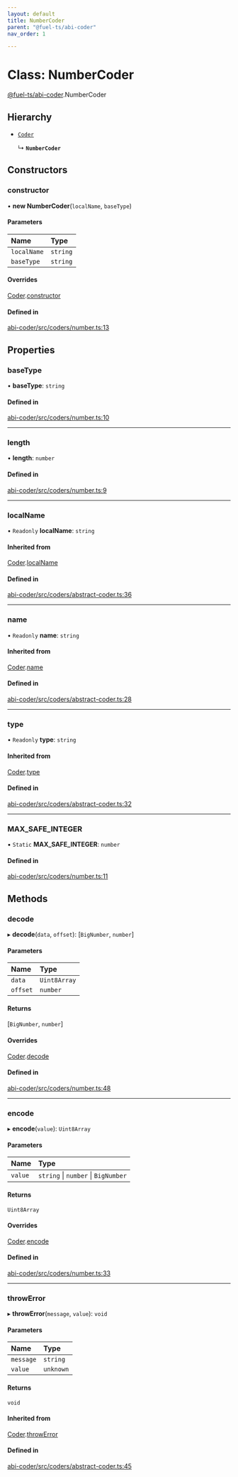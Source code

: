 ```yaml
---
layout: default
title: NumberCoder
parent: "@fuel-ts/abi-coder"
nav_order: 1

---
```


# Class: NumberCoder

[@fuel-ts/abi-coder](../index.md).NumberCoder

## Hierarchy

- [`Coder`](Coder.md)

  ↳ **`NumberCoder`**

## Constructors

### constructor

• **new NumberCoder**(`localName`, `baseType`)

#### Parameters

| Name | Type |
| :------ | :------ |
| `localName` | `string` |
| `baseType` | `string` |

#### Overrides

[Coder](Coder.md).[constructor](Coder.md#constructor)

#### Defined in

[abi-coder/src/coders/number.ts:13](https://github.com/FuelLabs/fuels-ts/blob/master/packages/abi-coder/src/coders/number.ts#L13)

## Properties

### baseType

• **baseType**: `string`

#### Defined in

[abi-coder/src/coders/number.ts:10](https://github.com/FuelLabs/fuels-ts/blob/master/packages/abi-coder/src/coders/number.ts#L10)

___

### length

• **length**: `number`

#### Defined in

[abi-coder/src/coders/number.ts:9](https://github.com/FuelLabs/fuels-ts/blob/master/packages/abi-coder/src/coders/number.ts#L9)

___

### localName

• `Readonly` **localName**: `string`

#### Inherited from

[Coder](Coder.md).[localName](Coder.md#localname)

#### Defined in

[abi-coder/src/coders/abstract-coder.ts:36](https://github.com/FuelLabs/fuels-ts/blob/master/packages/abi-coder/src/coders/abstract-coder.ts#L36)

___

### name

• `Readonly` **name**: `string`

#### Inherited from

[Coder](Coder.md).[name](Coder.md#name)

#### Defined in

[abi-coder/src/coders/abstract-coder.ts:28](https://github.com/FuelLabs/fuels-ts/blob/master/packages/abi-coder/src/coders/abstract-coder.ts#L28)

___

### type

• `Readonly` **type**: `string`

#### Inherited from

[Coder](Coder.md).[type](Coder.md#type)

#### Defined in

[abi-coder/src/coders/abstract-coder.ts:32](https://github.com/FuelLabs/fuels-ts/blob/master/packages/abi-coder/src/coders/abstract-coder.ts#L32)

___

### MAX\_SAFE\_INTEGER

▪ `Static` **MAX\_SAFE\_INTEGER**: `number`

#### Defined in

[abi-coder/src/coders/number.ts:11](https://github.com/FuelLabs/fuels-ts/blob/master/packages/abi-coder/src/coders/number.ts#L11)

## Methods

### decode

▸ **decode**(`data`, `offset`): [`BigNumber`, `number`]

#### Parameters

| Name | Type |
| :------ | :------ |
| `data` | `Uint8Array` |
| `offset` | `number` |

#### Returns

[`BigNumber`, `number`]

#### Overrides

[Coder](Coder.md).[decode](Coder.md#decode)

#### Defined in

[abi-coder/src/coders/number.ts:48](https://github.com/FuelLabs/fuels-ts/blob/master/packages/abi-coder/src/coders/number.ts#L48)

___

### encode

▸ **encode**(`value`): `Uint8Array`

#### Parameters

| Name | Type |
| :------ | :------ |
| `value` | `string` \| `number` \| `BigNumber` |

#### Returns

`Uint8Array`

#### Overrides

[Coder](Coder.md).[encode](Coder.md#encode)

#### Defined in

[abi-coder/src/coders/number.ts:33](https://github.com/FuelLabs/fuels-ts/blob/master/packages/abi-coder/src/coders/number.ts#L33)

___

### throwError

▸ **throwError**(`message`, `value`): `void`

#### Parameters

| Name | Type |
| :------ | :------ |
| `message` | `string` |
| `value` | `unknown` |

#### Returns

`void`

#### Inherited from

[Coder](Coder.md).[throwError](Coder.md#throwerror)

#### Defined in

[abi-coder/src/coders/abstract-coder.ts:45](https://github.com/FuelLabs/fuels-ts/blob/master/packages/abi-coder/src/coders/abstract-coder.ts#L45)
